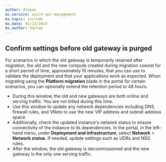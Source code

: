 ```yaml
---
author: dlepow
ms.service: azure-api-management
ms.topic: include
ms.date: 02/13/2024
ms.author: danlep
---
```


## Confirm settings before old gateway is purged

For scenarios in which the old gateway is temporarily retained after migration, the old and the new compute created during migration coexist for a short period of time, approximately 15 minutes, that you can use to validate the deployment and that your applications work as expected. When migrating using the **Platform migration** blade in the portal for certain scenarios, you can optionally extend the retention period to 48 hours. 

* During this window, the old and new gateways are both online and serving traffic. You are not billed during this time. 
* Use this window to update any network dependencies including DNS, firewall rules, and VNets to use the new VIP address and subnet address space.
* Additionally, check the updated instance's network status to ensure connectivity of the instance to its dependencies. In the portal, in the left-hand menu, under **Deployment and infrastructure**, select **Network** > **Network status**. If needed, update settings such as UDRs and NSG rules.
* After the window, the old gateway is decommissioned and the new gateway is the only one serving traffic. 
